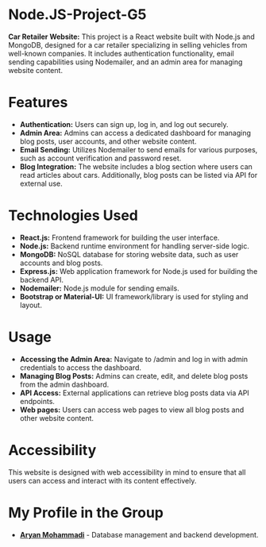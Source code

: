 # Node.JS-Project-G5

**Car Retailer Website:**
This project is a React website built with Node.js and MongoDB, designed for a car retailer specializing in selling vehicles from well-known companies. It includes authentication functionality, email sending capabilities using Nodemailer, and an admin area for managing website content.

# Features
- **Authentication:** Users can sign up, log in, and log out securely.
- **Admin Area:** Admins can access a dedicated dashboard for managing blog posts, user accounts, and other website content.
- **Email Sending:** Utilizes Nodemailer to send emails for various purposes, such as account verification and password reset.
- **Blog Integration:** The website includes a blog section where users can read articles about cars. Additionally, blog posts can be listed via API for external use.

# Technologies Used
- **React.js:** Frontend framework for building the user interface.
- **Node.js:** Backend runtime environment for handling server-side logic.
- **MongoDB:** NoSQL database for storing website data, such as user accounts and blog posts.
- **Express.js:** Web application framework for Node.js used for building the backend API.
- **Nodemailer:** Node.js module for sending emails.
- **Bootstrap or Material-UI:** UI framework/library is used for styling and layout.

# Usage
- **Accessing the Admin Area:** Navigate to /admin and log in with admin credentials to access the dashboard.
- **Managing Blog Posts:** Admins can create, edit, and delete blog posts from the admin dashboard.
- **API Access:** External applications can retrieve blog posts data via API endpoints.
- **Web pages:** Users can access web pages to view all blog posts and other website content.


# Accessibility
This website is designed with web accessibility in mind to ensure that all users can access and interact with its content effectively.

# My Profile in the Group
- **[Aryan Mohammadi](https://github.com/Aryan22000)** - Database management and backend development.
